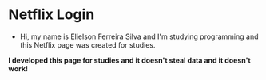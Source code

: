 # Netflix Login
- Hi, my name is Elielson Ferreira Silva and I'm studying programming and this Netflix page was created for studies.

**I developed this page for studies and it doesn't steal data and it doesn't work!**
